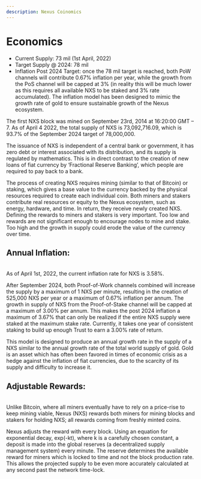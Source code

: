 ```yaml
---
description: Nexus Coinomics
---
```


# Economics

* Current Supply: 73 mil (1st April, 2022)
* Target Supply @ 2024: 78 mil
* Inflation Post 2024 Target: once the 78 mil target is reached, both PoW channels will contribute 0.67% inflation per year, while the growth from the PoS channel will be capped at 3% (in reality this will be much lower as this requires all available NXS to be staked and 3% rate accumulated). The inflation model has been designed to mimic the growth rate of gold to ensure sustainable growth of the Nexus ecosystem.

The first NXS block was mined on September 23rd, 2014 at 16:20:00 GMT – 7. As of April 4 2022, the total supply of NXS is 73,092,716.09, which is 93.7% of the September 2024 target of 78,000,000.

The issuance of NXS is independent of a central bank or government, it has zero debt or interest associated with its distribution, and its supply is regulated by mathematics. This is in direct contrast to the creation of new loans of fiat currency by ‘Fractional Reserve Banking’, which people are required to pay back to a bank.

The process of creating NXS requires mining (similar to that of Bitcoin) or staking, which gives a base value to the currency backed by the physical resources required to create each individual coin. Both miners and stakers contribute real resources or equity to the Nexus ecosystem, such as energy, hardware, and time. In return, they receive newly created NXS. Defining the rewards to miners and stakers is very important. Too low and rewards are not significant enough to encourage nodes to mine and stake. Too high and the growth in supply could erode the value of the currency over time.

## **Annual Inflation:**

\
As of April 1st, 2022, the current inflation rate for NXS is 3.58%.

After September 2024, both Proof-of-Work channels combined will increase the supply by a maximum of 1 NXS per minute, resulting in the creation of 525,000 NXS per year or a maximum of 0.67% inflation per annum. The growth in supply of NXS from the Proof-of-Stake channel will be capped at a maximum of 3.00% per annum. This makes the post 2024 inflation a maximum of 3.67% that can only be realized if the entire NXS supply were staked at the maximum stake rate. Currently, it takes one year of consistent staking to build up enough Trust to earn a 3.00% rate of return.

This model is designed to produce an annual growth rate in the supply of a NXS similar to the annual growth rate of the total world supply of gold. Gold is an asset which has often been favored in times of economic crisis as a hedge against the inflation of fiat currencies, due to the scarcity of its supply and difficulty to increase it.

## **Adjustable Rewards:**

\
Unlike Bitcoin, where all miners eventually have to rely on a price-rise to keep mining viable, Nexus (NXS) rewards both miners for mining blocks and stakers for holding NXS; all rewards coming from freshly minted coins.

Nexus adjusts the reward with every block. Using an equation for exponential decay, exp(-kt), where k is a carefully chosen constant, a deposit is made into the global reserves (a decentralized supply management system) every minute. The reserve determines the available reward for miners which is locked to time and not the block production rate. This allows the projected supply to be even more accurately calculated at any second past the network time-lock.
